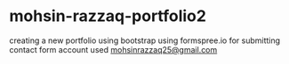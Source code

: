 # mohsin-razzaq-portfolio2
creating a new portfolio using bootstrap
using formspree.io for submitting contact form
account used mohsinrazzaq25@gmail.com